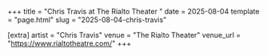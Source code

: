 +++
title = "Chris Travis at The Rialto Theater "
date = 2025-08-04
template = "page.html"
slug = "2025-08-04-chris-travis"

[extra]
artist = "Chris Travis"
venue = "The Rialto Theater"
venue_url = "https://www.rialtotheatre.com/"
+++

